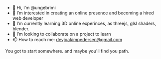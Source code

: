 - 👋 Hi, I’m @ungebrimi
- 👀 I’m interested in creating an online presence and becoming a hired web developer
- 🌱 I’m currently learning 3D online experinces, as threejs, glsl shaders, blender.
- 💞️ I’m looking to collaborate on a project to learn
- 📫 How to reach me: devjoakimpedersen@gmail.com

You got to start somewhere. and maybe you'll find you path.

<!---
ungebrimi/ungebrimi is a ✨ special ✨ repository because its `README.md` (this file) appears on your GitHub profile.
You can click the Preview link to take a look at your changes.
--->
